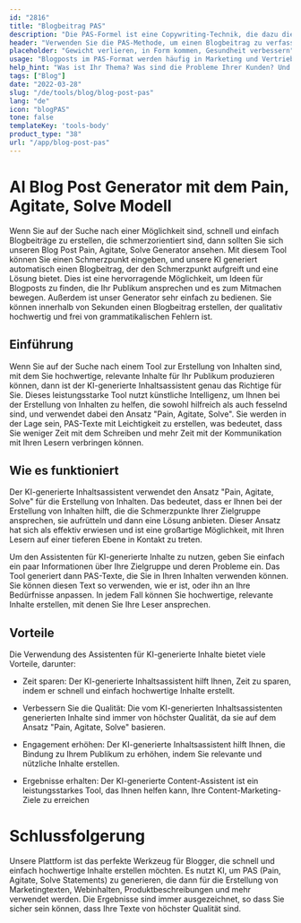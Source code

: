 ```yaml
---
id: "2816"
title: "Blogbeitrag PAS"
description: "Die PAS-Formel ist eine Copywriting-Technik, die dazu dient, ein Produkt oder eine Dienstleistung zu verkaufen, indem man zunächst den Schmerz des Kunden hervorhebt, ihn dann aufregt und schließlich eine Lösung anbietet. Dieser Generator kann Ihnen dabei helfen, einen Blogbeitrag im PAS-Format zu erstellen, der zu Ihrer Marke passt."
header: "Verwenden Sie die PAS-Methode, um einen Blogbeitrag zu verfassen, der den Leser zum Handeln anregt."
placeholder: "Gewicht verlieren, in Form kommen, Gesundheit verbessern"
usage: "Blogposts im PAS-Format werden häufig in Marketing und Vertrieb verwendet, um ein Produkt oder eine Dienstleistung zu verkaufen. Der folgende Generator hilft Ihnen bei der Erstellung eines Blogposts im PAS-Format, der eng mit Ihrer Marke abgestimmt ist."
help_hint: "Was ist Ihr Thema? Was sind die Probleme Ihrer Kunden? Und welche Lösung bieten Sie an?"
tags: ["Blog"]
date: "2022-03-28"
slug: "/de/tools/blog/blog-post-pas"
lang: "de"
icon: "blogPAS"
tone: false
templateKey: 'tools-body'
product_type: "38"
url: "/app/blog-post-pas"
---
```


# AI Blog Post Generator mit dem Pain, Agitate, Solve Modell

Wenn Sie auf der Suche nach einer Möglichkeit sind, schnell und einfach Blogbeiträge zu erstellen, die schmerzorientiert sind, dann sollten Sie sich unseren Blog Post Pain, Agitate, Solve Generator ansehen. Mit diesem Tool können Sie einen Schmerzpunkt eingeben, und unsere KI generiert automatisch einen Blogbeitrag, der den Schmerzpunkt aufgreift und eine Lösung bietet. Dies ist eine hervorragende Möglichkeit, um Ideen für Blogposts zu finden, die Ihr Publikum ansprechen und es zum Mitmachen bewegen. Außerdem ist unser Generator sehr einfach zu bedienen. Sie können innerhalb von Sekunden einen Blogbeitrag erstellen, der qualitativ hochwertig und frei von grammatikalischen Fehlern ist.

## Einführung

Wenn Sie auf der Suche nach einem Tool zur Erstellung von Inhalten sind, mit dem Sie hochwertige, relevante Inhalte für Ihr Publikum produzieren können, dann ist der KI-generierte Inhaltsassistent genau das Richtige für Sie. Dieses leistungsstarke Tool nutzt künstliche Intelligenz, um Ihnen bei der Erstellung von Inhalten zu helfen, die sowohl hilfreich als auch fesselnd sind, und verwendet dabei den Ansatz "Pain, Agitate, Solve". Sie werden in der Lage sein, PAS-Texte mit Leichtigkeit zu erstellen, was bedeutet, dass Sie weniger Zeit mit dem Schreiben und mehr Zeit mit der Kommunikation mit Ihren Lesern verbringen können.

## Wie es funktioniert

Der KI-generierte Inhaltsassistent verwendet den Ansatz "Pain, Agitate, Solve" für die Erstellung von Inhalten. Das bedeutet, dass er Ihnen bei der Erstellung von Inhalten hilft, die die Schmerzpunkte Ihrer Zielgruppe ansprechen, sie aufrütteln und dann eine Lösung anbieten. Dieser Ansatz hat sich als effektiv erwiesen und ist eine großartige Möglichkeit, mit Ihren Lesern auf einer tieferen Ebene in Kontakt zu treten.

Um den Assistenten für KI-generierte Inhalte zu nutzen, geben Sie einfach ein paar Informationen über Ihre Zielgruppe und deren Probleme ein. Das Tool generiert dann PAS-Texte, die Sie in Ihren Inhalten verwenden können. Sie können diesen Text so verwenden, wie er ist, oder ihn an Ihre Bedürfnisse anpassen. In jedem Fall können Sie hochwertige, relevante Inhalte erstellen, mit denen Sie Ihre Leser ansprechen.

## Vorteile

Die Verwendung des Assistenten für KI-generierte Inhalte bietet viele Vorteile, darunter:

- Zeit sparen: Der KI-generierte Inhaltsassistent hilft Ihnen, Zeit zu sparen, indem er schnell und einfach hochwertige Inhalte erstellt.

- Verbessern Sie die Qualität: Die vom KI-generierten Inhaltsassistenten generierten Inhalte sind immer von höchster Qualität, da sie auf dem Ansatz "Pain, Agitate, Solve" basieren.

- Engagement erhöhen: Der KI-generierte Inhaltsassistent hilft Ihnen, die Bindung zu Ihrem Publikum zu erhöhen, indem Sie relevante und nützliche Inhalte erstellen.

- Ergebnisse erhalten: Der KI-generierte Content-Assistent ist ein leistungsstarkes Tool, das Ihnen helfen kann, Ihre Content-Marketing-Ziele zu erreichen

# Schlussfolgerung

Unsere Plattform ist das perfekte Werkzeug für Blogger, die schnell und einfach hochwertige Inhalte erstellen möchten. Es nutzt KI, um PAS (Pain, Agitate, Solve Statements) zu generieren, die dann für die Erstellung von Marketingtexten, Webinhalten, Produktbeschreibungen und mehr verwendet werden. Die Ergebnisse sind immer ausgezeichnet, so dass Sie sicher sein können, dass Ihre Texte von höchster Qualität sind.
